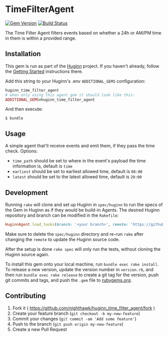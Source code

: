 # TimeFilterAgent

[![Gem Version](https://badge.fury.io/rb/huginn_time_filter_agent.svg)](https://badge.fury.io/rb/huginn_time_filter_agent)
[![Build Status](https://travis-ci.org/nighthawk/huginn_time_filter_agent.svg?branch=master)](https://travis-ci.org/nighthawk/huginn_time_filter_agent)

The Time Filter Agent filters events based on whether a 24h or AM/PM time in them is within a provided range.

## Installation

This gem is run as part of the [Huginn](https://github.com/huginn/huginn) project. If you haven't already, follow the [Getting Started](https://github.com/huginn/huginn#getting-started) instructions there.

Add this string to your Huginn's .env `ADDITIONAL_GEMS` configuration:

```ruby
huginn_time_filter_agent
# when only using this agent gem it should look like this:
ADDITIONAL_GEMS=huginn_time_filter_agent
```

And then execute:

    $ bundle

## Usage

A simple agent that'll receive events and emit them, if they pass the time check. Options:

- `time_path` should be set to where in the event's payload the time information is, default is `time`
- `earliest` should be set to earliest allowed time, default is `08:00`
- `latest` should be set to the latest allowed time, default is `20:00`

## Development

Running `rake` will clone and set up Huginn in `spec/huginn` to run the specs of the Gem in Huginn as if they would be build-in Agents. The desired Huginn repository and branch can be modified in the `Rakefile`:

```ruby
HuginnAgent.load_tasks(branch: '<your branch>', remote: 'https://github.com/<github user>/huginn.git')
```

Make sure to delete the `spec/huginn` directory and re-run `rake` after changing the `remote` to update the Huginn source code.

After the setup is done `rake spec` will only run the tests, without cloning the Huginn source again.

To install this gem onto your local machine, run `bundle exec rake install`. To release a new version, update the version number in `version.rb`, and then run `bundle exec rake release` to create a git tag for the version, push git commits and tags, and push the `.gem` file to [rubygems.org](https://rubygems.org).

## Contributing

1. Fork it ( https://github.com/nighthawk/huginn_time_filter_agent/fork )
2. Create your feature branch (`git checkout -b my-new-feature`)
3. Commit your changes (`git commit -am 'Add some feature'`)
4. Push to the branch (`git push origin my-new-feature`)
5. Create a new Pull Request
